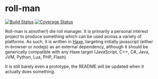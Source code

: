 # roll-man

[![Build Status](https://drone.thomaslucas.co.uk/api/badges/tom/roll-man/status.svg)](https://drone.thomaslucas.co.uk/tom/roll-man)
[![Coverage Status](https://minio.thomaslucas.co.uk/roll-man/coverage.svg)](https://drone.thomaslucas.co.uk/tom/roll-man)

Roll-man is a(nother!) die roll manager. It is primarily a personal interest project to produce something which can be used across a variety of platforms. As such, it is written in [Haxe](https://haxe.org), targeting initially javascript (either in-browser or nodejs) as an external dependency, although it should be generically compatible with any Haxe target (JavaScript, C++, C#, Java, JVM, Python, Lua, PHP, Flash).

It is still barely even a prototype, the README will be updated when it actually does something.